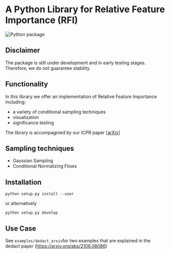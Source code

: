 # A Python Library for Relative Feature Importance (RFI)

![Python package](https://github.com/gcskoenig/rfi/workflows/Python%20package/badge.svg?branch=master)

## Disclaimer

The package is still under development and in early testing stages. Therefore, we do not guarantee stability. 

## Functionality

In this library we offer an implementation of Relative Feature Importance including:

- a variety of conditional sampling techniques
- visualization
- significance testing

The library is accompagnied by our ICPR paper [[arXiv]](https://arxiv.org/abs/2007.08283)

## Sampling techniques

- Gaussian Sampling
- Conditional Normalizing Flows

## Installation

```
python setup.py install --user
```

or alternatively

```
python setup.py develop
```

## Use Case

See `examples/dedact_arxiv`for two examples that are explained in the dedact paper (https://arxiv.org/abs/2106.08086)
